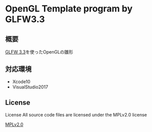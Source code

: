 OpenGL Template program by GLFW3.3
====

## 概要
[GLFW 3.3](https://www.glfw.org/)を使ったOpenGLの雛形

## 対応環境
* Xcode10
* VisualStudio2017

## License
License All source code files are licensed under the MPLv2.0 license

[MPLv2.0](https://www.mozilla.org/MPL/2.0/)
